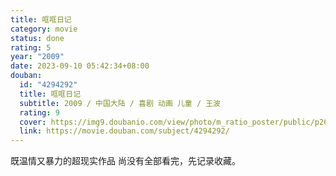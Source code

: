 ```yaml
---
title: 哐哐日记
category: movie
status: done
rating: 5
year: "2009"
date: 2023-09-10 05:42:34+08:00
douban:
  id: "4294292"
  title: 哐哐日记
  subtitle: 2009 / 中国大陆 / 喜剧 动画 儿童 / 王波
  rating: 9
  cover: https://img9.doubanio.com/view/photo/m_ratio_poster/public/p2629948076.jpg
  link: https://movie.douban.com/subject/4294292/
---
```


既温情又暴力的超现实作品 尚没有全部看完，先记录收藏。
